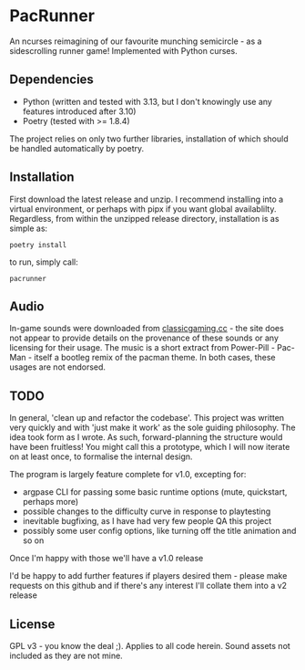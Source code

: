 # PacRunner

An ncurses reimagining of our favourite munching semicircle - as a sidescrolling runner game! Implemented with Python curses.

## Dependencies

- Python (written and tested with 3.13, but I don't knowingly use any features introduced after 3.10)
- Poetry (tested with >= 1.8.4)

The project relies on only two further libraries, installation of which should be handled automatically by poetry.

## Installation

First download the latest release and unzip. I recommend installing into a virtual environment, or perhaps with pipx if you want global availablilty. Regardless, from within the unzipped release directory, installation is as simple as:
```
poetry install
```
to run, simply call:
```
pacrunner
```

## Audio

In-game sounds were downloaded from [classicgaming.cc](https://classicgaming.cc/classics/pac-man/sounds) - the site does not appear to provide details on the provenance of these sounds or any licensing for their usage. The music is a short extract from Power-Pill - Pac-Man - itself a bootleg remix of the pacman theme. In both cases, these usages are not endorsed.

## TODO

In general, 'clean up and refactor the codebase'. This project was written very quickly and with 'just make it work' as the sole guiding philosophy. The idea took form as I wrote. As such, forward-planning the structure would have been fruitless! You might call this a prototype, which I will now iterate on at least once, to formalise the internal design.

The program is largely feature complete for v1.0, excepting for:
- argpase CLI for passing some basic runtime options (mute, quickstart, perhaps more)
- possible changes to the difficulty curve in response to playtesting
- inevitable bugfixing, as I have had very few people QA this project
- possibly some user config options, like turning off the title animation and so on

Once I'm happy with those we'll have a v1.0 release

I'd be happy to add further features if players desired them - please make requests on this github and if there's any interest I'll collate them into a v2 release

## License 

GPL v3 - you know the deal ;). Applies to all code herein. Sound assets not included as they are not mine.
 
